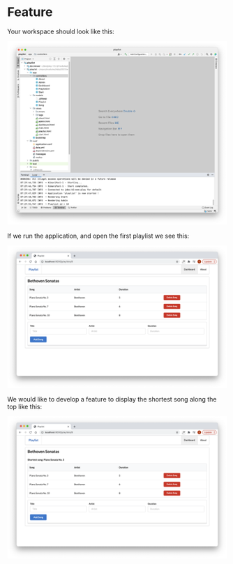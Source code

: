# Feature

Your workspace should look like this:

![](img/01.png)

If we run the application, and open the first playlist we see this:

![](img/02.png)

We would like to develop a feature to display the shortest song along the top like this:

![](img/04.png)
